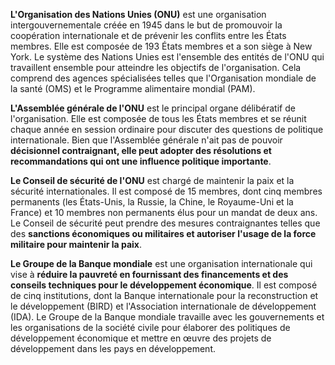 **L'Organisation des Nations Unies (ONU)** est une organisation intergouvernementale créée en 1945 dans le but de promouvoir la coopération internationale et de prévenir les conflits entre les États membres. Elle est composée de 193 États membres et a son siège à New York. Le système des Nations Unies est l'ensemble des entités de l'ONU qui travaillent ensemble pour atteindre les objectifs de l'organisation. Cela comprend des agences spécialisées telles que l'Organisation mondiale de la santé (OMS) et le Programme alimentaire mondial (PAM).

**L'Assemblée générale de l'ONU** est le principal organe délibératif de l'organisation. Elle est composée de tous les États membres et se réunit chaque année en session ordinaire pour discuter des questions de politique internationale. Bien que l'Assemblée générale n'ait pas de pouvoir **décisionnel contraignant, elle peut adopter des résolutions et recommandations qui ont une influence politique importante**.

**Le Conseil de sécurité de l'ONU** est chargé de maintenir la paix et la sécurité internationales. Il est composé de 15 membres, dont cinq membres permanents (les États-Unis, la Russie, la Chine, le Royaume-Uni et la France) et 10 membres non permanents élus pour un mandat de deux ans. Le Conseil de sécurité peut prendre des mesures contraignantes telles que des **sanctions économiques ou militaires et autoriser l'usage de la force militaire pour maintenir la paix**.

**Le Groupe de la Banque mondiale** est une organisation internationale qui vise à **réduire la pauvreté en fournissant des financements et des conseils techniques pour le développement économique**. Il est composé de cinq institutions, dont la Banque internationale pour la reconstruction et le développement (BIRD) et l'Association internationale de développement (IDA). Le Groupe de la Banque mondiale travaille avec les gouvernements et les organisations de la société civile pour élaborer des politiques de développement économique et mettre en œuvre des projets de développement dans les pays en développement.